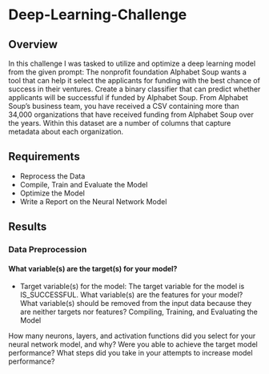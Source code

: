# Deep-Learning-Challenge
## Overview
In this challenge I was tasked to utilize and optimize a deep learning model from the given prompt: The nonprofit foundation Alphabet Soup wants a tool that can help it select the applicants for funding with the best chance of success in their ventures. Create a binary classifier that can predict whether applicants will be successful if funded by Alphabet Soup. From Alphabet Soup’s business team, you have received a CSV containing more than 34,000 organizations that have received funding from Alphabet Soup over the years. Within this dataset are a number of columns that capture metadata about each organization.

## Requirements 
- Reprocess the Data
- Compile, Train and Evaluate the Model
- Optimize the Model
- Write a Report on the Neural Network Model

## Results
### Data Preprocession
#### What variable(s) are the target(s) for your model?
- Target variable(s) for the model: The target variable for the model is IS_SUCCESSFUL.
What variable(s) are the features for your model?
What variable(s) should be removed from the input data because they are neither targets nor features?
Compiling, Training, and Evaluating the Model

How many neurons, layers, and activation functions did you select for your neural network model, and why?
Were you able to achieve the target model performance?
What steps did you take in your attempts to increase model performance?
